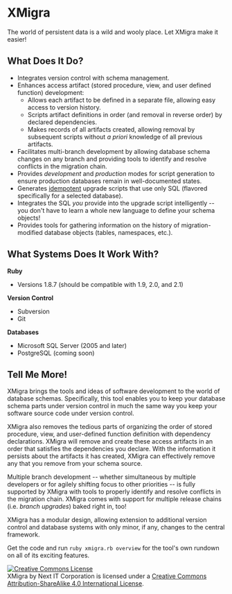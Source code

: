 # XMigra

The world of persistent data is a wild and wooly place.  Let XMigra make it
easier!

## What Does It Do?

* Integrates version control with schema management.
* Enhances access artifact (stored procedure, view, and user defined function) 
  development:
    * Allows each artifact to be defined in a separate file, allowing easy
      access to version history.
    * Scripts artifact definitions in order (and removal in reverse order) by
      declared dependencies.
    * Makes records of all artifacts created, allowing removal by subsequent
      scripts without _a priori_ knowledge of all previous artifacts.
* Facilitates multi-branch development by allowing database schema changes on
  any branch and providing tools to identify and resolve conflicts in the 
  migration chain.
* Provides _development_ and _production_ modes for script generation to ensure
  production databases remain in well-documented states.
* Generates [idempotent][idempotence] upgrade scripts that use only SQL
  (flavored specifically for a selected database).
* Integrates the SQL _you_ provide into the upgrade script intelligently --
  you don't have to learn a whole new language to define your schema objects!
* Provides tools for gathering information on the history of migration-modified
  database objects (tables, namespaces, etc.).

## What Systems Does It Work With?

**Ruby**
* Versions 1.8.7 (should be compatible with 1.9, 2.0, and 2.1)

**Version Control**
* Subversion
* Git

**Databases**
* Microsoft SQL Server (2005 and later)
* PostgreSQL (coming soon)

## Tell Me More!

XMigra brings the tools and ideas of software development to the world of
database schemas.  Specifically, this tool enables you to keep your database
schema parts under version control in much the same way you keep your software
source code under version control.

XMigra also removes the tedious parts of organizing the order of stored
procedure, view, and user-defined function definition with dependency
declarations.  XMigra will remove and create these access artifacts in an
order that satisfies the dependencies you declare.  With the information it
persists about the artifacts it has created, XMigra can effectively remove any
that you remove from your schema source.

Multiple branch development -- whether simultaneous by multiple developers or
for agilely shifting focus to other priorities -- is fully supported by XMigra
with tools to properly identify and resolve conflicts in the migration chain.
XMigra comes with support for multiple release chains (i.e. _branch upgrades_)
baked right in, too!

XMigra has a modular design, allowing extension to additional version control
and database systems with only minor, if any, changes to the central framework.

Get the code and run `ruby xmigra.rb overview` for the tool's own rundown on
all of its exciting features.

<!-- Creative Commons Attribution-ShareAlike 4.0 International License -->
<a rel="license" href="http://creativecommons.org/licenses/by-sa/4.0/"><img alt="Creative Commons License" style="border-width:0" src="http://i.creativecommons.org/l/by-sa/4.0/88x31.png" /></a><br /><span xmlns:dct="http://purl.org/dc/terms/" property="dct:title">XMigra</span> by <span xmlns:cc="http://creativecommons.org/ns#" property="cc:attributionName">Next IT Corporation</span> is licensed under a <a rel="license" href="http://creativecommons.org/licenses/by-sa/4.0/">Creative Commons Attribution-ShareAlike 4.0 International License</a>.

  [idempotence]: http://stackoverflow.com/a/1077421/160072 "Stack Overflow - What is an idempotent operation?"